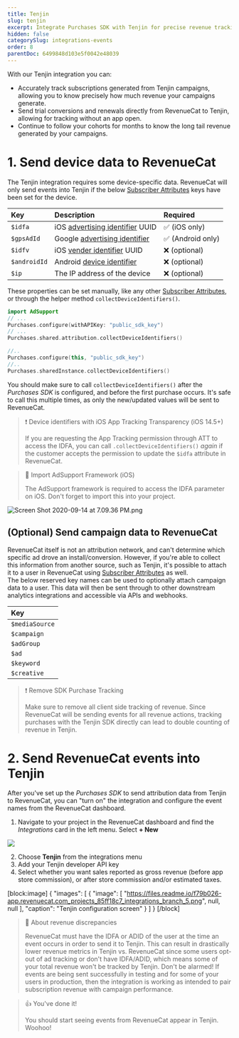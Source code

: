 ```yaml
---
title: Tenjin
slug: tenjin
excerpt: Integrate Purchases SDK with Tenjin for precise revenue tracking
hidden: false
categorySlug: integrations-events
order: 8
parentDoc: 6499848d103e5f0042e48039
---
```

With our Tenjin integration you can:

- Accurately track subscriptions generated from Tenjin campaigns, allowing you to know precisely how much revenue your campaigns generate.
- Send trial conversions and renewals directly from RevenueCat to Tenjin, allowing for tracking without an app open.
- Continue to follow your cohorts for months to know the long tail revenue generated by your campaigns.

# 1. Send device data to RevenueCat

The Tenjin integration requires some device-specific data. RevenueCat will only send events into Tenjin if the below [Subscriber Attributes](doc:subscriber-attributes) keys have been set for the device.

| Key          | Description                                                                                                                                     | Required         |
| :----------- | :---------------------------------------------------------------------------------------------------------------------------------------------- | :--------------- |
| `$idfa`      | iOS [advertising identifier](https://developer.apple.com/documentation/adsupport/asidentifiermanager/1614151-advertisingidentifier) UUID        | ✅ (iOS only)     |
| `$gpsAdId`   | Google [advertising identifier](https://developers.google.com/android/reference/com/google/android/gms/ads/identifier/AdvertisingIdClient.Info) | ✅ (Android only) |
| `$idfv`      | iOS [vender identifier](https://developer.apple.com/documentation/uikit/uidevice/1620059-identifierforvendor) UUID                              | ❌ (optional)     |
| `$androidId` | Android [device identifier](https://developer.android.com/reference/android/provider/Settings.Secure#ANDROID_ID)                                | ❌ (optional)     |
| `$ip`        | The IP address of the device                                                                                                                    | ❌ (optional)     |

These properties can be set manually, like any other [Subscriber Attributes](doc:subscriber-attributes), or through the helper method `collectDeviceIdentifiers()`. 

```swift Swift
import AdSupport
// ...
Purchases.configure(withAPIKey: "public_sdk_key")
// ...
Purchases.shared.attribution.collectDeviceIdentifiers()
```
```kotlin 
//..
Purchases.configure(this, "public_sdk_key")
//..
Purchases.sharedInstance.collectDeviceIdentifiers()
```



You should make sure to call `collectDeviceIdentifiers()` after the _Purchases SDK_ is configured, and before the first purchase occurs. It's safe to call this multiple times, as only the new/updated values will be sent to RevenueCat.

> ❗️ Device identifiers with iOS App Tracking Transparency (iOS 14.5+)
> 
> If you are requesting the App Tracking permission through ATT to access the IDFA, you can call `.collectDeviceIdentifiers()` _again_ if the customer accepts the permission to update the `$idfa` attribute in RevenueCat.

> 📘 Import AdSupport Framework (iOS)
> 
> The AdSupport framework is required to access the IDFA parameter on iOS. Don't forget to import this into your project.

![](https://files.readme.io/caf9cda-Screen_Shot_2020-09-14_at_7.09.36_PM.png "Screen Shot 2020-09-14 at 7.09.36 PM.png")



## (Optional) Send campaign data to RevenueCat

RevenueCat itself is not an attribution network, and can't determine which specific ad drove an install/conversion. However, if you're able to collect this information from another source, such as Tenjin, it's possible to attach it to a user in RevenueCat using [Subscriber Attributes](doc:subscriber-attributes)  as well.  
The below reserved key names can be used to optionally attach campaign data to a user. This data will then be sent through to other downstream analytics integrations and accessible via APIs and webhooks.

| Key            |
| :------------- |
| `$mediaSource` |
| `$campaign`    |
| `$adGroup`     |
| `$ad`          |
| `$keyword`     |
| `$creative`    |

> ❗️ Remove SDK Purchase Tracking
> 
> Make sure to remove all client side tracking of revenue. Since RevenueCat will be sending events for all revenue actions, tracking purchases with the Tenjin SDK directly can lead to double counting of revenue in Tenjin.

# 2. Send RevenueCat events into Tenjin

After you've set up the _Purchases SDK_ to send attribution data from Tenjin to RevenueCat, you can "turn on" the integration and configure the event names from the RevenueCat dashboard.

1. Navigate to your project in the RevenueCat dashboard and find the _Integrations_ card in the left menu. Select **+ New** 

![](https://files.readme.io/869369c-app.revenuecat.com_projects_85ff18c7_collaborators_1.png)



2. Choose **Tenjin** from the integrations menu
3. Add your Tenjin developer API key
4. Select whether you want sales reported as gross revenue (before app store commission), or after store commission and/or estimated taxes.

[block:image]
{
  "images": [
    {
      "image": [
        "https://files.readme.io/f79b026-app.revenuecat.com_projects_85ff18c7_integrations_branch_5.png",
        null,
        null
      ],
      "caption": "Tenjin configuration screen"
    }
  ]
}
[/block]

> 📘 About revenue discrepancies
> 
> RevenueCat must have the IDFA or ADID of the user at the time an event occurs in order to send it to Tenjin. This can result in drastically lower revenue metrics in Tenjin vs. RevenueCat since some users opt-out of ad tracking or don't have IDFA/ADID, which means some of your total revenue won't be tracked by Tenjin. Don't be alarmed! If events are being sent successfully in testing and for some of your users in production, then the integration is working as intended to pair subscription revenue with campaign performance.

> 👍 You've done it!
> 
> You should start seeing events from RevenueCat appear in Tenjin. Woohoo!
